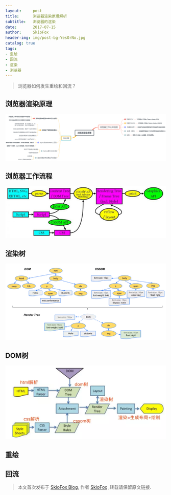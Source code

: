 ```yaml
---
layout:     post
title:      浏览器渲染原理解析
subtitle:   浏览器的渲染
date:       2017-07-15
author:     SkioFox
header-img: img/post-bg-YesOrNo.jpg
catalog: true
tags:
- 重绘
- 回流
- 渲染
- 浏览器
---
```


>浏览器如何发生重绘和回流？

## 浏览器渲染原理
![avatar](/img/brower-render/brower-render-analysis.png)

## 浏览器工作流程
![avatar](/img/brower-render/brower-render-process.png)

## 渲染树
![avatar](/img/brower-render/render-tree.png)

## DOM树
![avatar](/img/brower-render/render-tree-1.png)

## 重绘

## 回流


> 本文首次发布于 [SkioFox Blog](http://skiofox.top), 作者 [SkioFox](https://github.com/LoverFancy/) ,转载请保留原文链接.